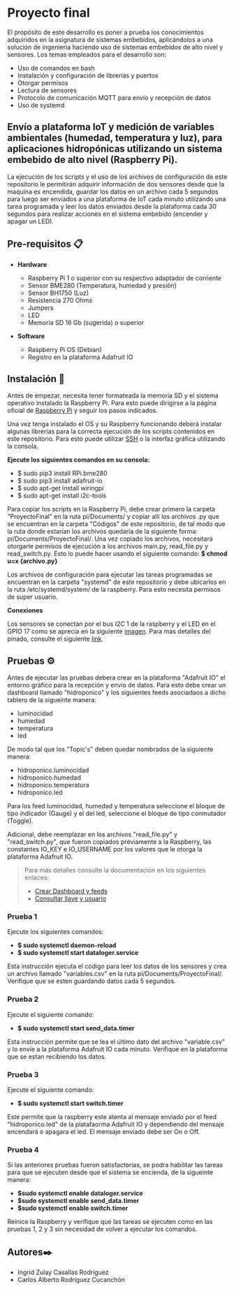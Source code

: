 # Proyecto final
El propósito de este desarrollo es poner a prueba los conocimientos adquiridos en la asignatura de sistemas embebidos, aplicándolos a una solución de ingeniería haciendo uso de sistemas embebidos de alto nivel y sensores. Los temas empleados para el desarrollo son: 

- Uso de comandos en bash
- Instalación y configuración de librerías y puertos 
- Otorgar permisos
- Lectura de sensores
- Protocolo de comunicación MQTT para envío y recepción de datos 
- Uso de systemd

## Envío a plataforma IoT y medición de variables ambientales (humedad, temperatura y luz), para aplicaciones hidropónicas utilizando un sistema embebido de alto nivel (Raspberry Pi).

La ejecución de los scripts y el uso de los archivos de configuración de este repositorio le permitirán adquirir información de dos sensores desde que la maquina es encendida, guardar los datos en un archivo cada 5 segundos para luego ser enviados a una plataforma de IoT cada minuto utilizando una tarea programada y leer los datos enviados desde la plataforma cada 30 segundos para realizar acciones en el sistema embebido (encender y apagar un LED).

## Pre-requisitos 📋

- **Hardware**
  - Raspberry Pi 1 o superior con su respectivo adaptador de corriente
  - Sensor BME280 (Temperatura, humedad y presión)
  - Sensor BH1750 (Luz)
  - Resistencia 270 Ohms
  - Jumpers
  - LED
  - Memoria SD 16 Gb (sugerida) o superior

- **Software**
  - Raspberry Pi OS (Debian)
  - Registro en la plataforma Adafruit IO 

## Instalación 🔧

Antes de empezar, necesita tener formateada la memoria SD y el sistema operativo instalado la Raspberry Pi. Para esto puede dirigirse a la página oficial de [Raspberry Pi](https://www.raspberrypi.com/software/) y seguir los pasos indicados.

Una vez tenga instalado el OS y su Raspberry funcionando deberá instalar algunas librerías para la correcta ejecución de los scripts contenidos en este repositorio. Para esto puede utilizar [SSH](https://www.ionos.es/digitalguide/servidores/configuracion/activar-ssh-en-raspberry-pi/) o la interfaz gráfica utilizando la consola.

**Ejecute los siguientes comandos en su consola:**

  - $ sudo pip3 install RPi.bme280
  - $ sudo pip3 install adafruit-io
  - $ sudo apt-get install wiringpi
  - $ sudo apt-get install i2c-tools
 
  Para copiar los scripts en la Raspberry Pi, debe crear primero la carpeta "ProyectoFinal" en la ruta pi/Documents/ y copiar allí los archivos .py que se encuentran en la carpeta "Códigos" de este repositorio, de tal modo que la ruta donde estarían los archivos quedaría de la siguiente forma: pi/Documents/ProyectoFinal/.
  Una vez copiado los archivos, necesitará otorgarle permisos de ejecución a los archivos main.py, read_file.py y read_switch.py. Esto lo puede hacer usando el siguiente comando:
  **$ chmod u=x {archivo.py}**
  
  Los archivos de configuración para ejecutar las tareas programadas se encuentran en la carpeta "systemd" de este repositorio y debe ubicarlos en la ruta /etc/systemd/system/ de la raspberry. Para esto necesita permisos de super usuario.
  
**Conexiones**

Los sensores se conectan por el bus I2C 1 de la raspberry y el LED en el GPIO 17 como se aprecia en la siguiente [imagen](https://github.com/carodriguezc87/Proyecto_final/blob/83a111a619e9d4bd4c97e752e8b0a4ea2f26aa75/Conexiones.jpg). Para mas detalles del pinado, consulte el siguiente [link](https://pinout.xyz/).

## Pruebas ⚙️

Antes de ejecutar las pruebas debera crear en la plataforma "Adafruit IO" el entorno gráfico para la recepción y envio de datos. Para esto debe crear un dashboard llamado "hidroponico" y los siguientes feeds asociadaos a dicho tablero de la sigueinte manera:
 - luminocidad
 - humedad
 - temperatura
 - led

De modo tal que los "Topic's" deben quedar nombrados de la siguiente manera:

 - hidroponico.luminocidad
 - hidroponico.humedad
 - hidroponico.temperatura
 - hidroponico.led

Para los feed luminocidad, humedad y temperatura seleccione el bloque de tipo indicador (Gauge) y el del led, seleccione el bloque de tipo conmutador (Toggle).

Adicional, debe reemplazar en los archivos "read_file.py" y "read_switch.py", que fueron copiados previamente a la Raspberry, las constantes IO_KEY e IO_USERNAME por los valores que le otorga la plataforma Adafruit IO.

>Para más detalles consulte la documentación en los siguientes enlaces:
>- [Crear Dashboard y feeds](https://learn.adafruit.com/welcome-to-adafruit-io/getting-started-with-adafruit-io)
>- [Consultar llave y usuario](https://learn.adafruit.com/welcome-to-adafruit-io/securing-your-io-account) 

### Prueba 1
Ejecute los siguientes comandos:

 - **$ sudo systemctl daemon-reload**
 - **$ sudo systemctl start dataloger.service**

Esta instrucción ejecuta el código para leer los datos de los sensores y crea un archivo llamado "variables.csv" en la ruta pi/Documents/ProyectoFinal/.
Verifique que se esten guardando datos cada 5 segundos.

### Prueba 2
Ejecute el siguiente comando:
 - **$ sudo systemctl start send_data.timer**

Esta instrucción permite que se lea el último dato del archivo "variable.csv" y lo envíe a la plataforma Adafruit IO cada minuto. Verifique en la plataforma que se estan recibiendo los datos.

### Prueba 3
Ejecute el siguiente comando:
 - **$ sudo systemctl start switch.timer**

Este permite que la raspberry este atenta al mensaje enviado por el feed "hidroponico.led" de la platafaorma Adafruit IO y dependiendo del mensaje encendará o apagara el led. El mensaje enviado debe ser On o Off.

### Prueba 4 
Si las anteriores pruebas fueron satisfactorias, se podra habilitar las tareas para que se ejecuten desde que el sistema se encienda, de la sigueinte manera:

- **$sudo systemctl enable dataloger.service**
- **$sudo systemctl enable send_data.timer**
- **$sudo systemctl enable switch.timer**

Reinice la Raspberry y verifique que las tareas se ejecuten como en las pruebas 1, 2 y 3 sin necesidad de volver a ejecutar los comandos.


## Autores✒️

- Ingrid Zulay Casallas Rodríguez
- Carlos Alberto Rodríguez Cucanchón

